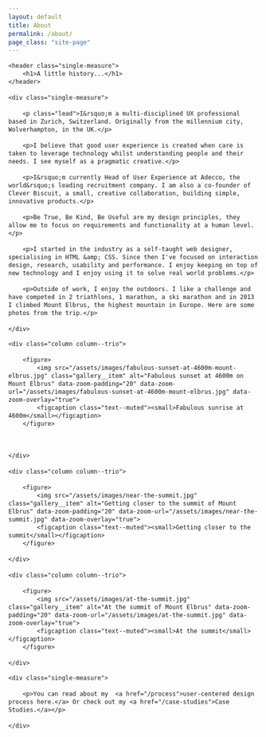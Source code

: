 ```yaml
---
layout: default
title: About
permalink: /about/
page_class: "site-page"
---
```


<article class="animated fadeIn">

<div class="section typeset">

	<header class="single-measure">
		<h1>A little history...</h1>
	</header>

	<div class="single-measure">

		<p class="lead">I&rsquo;m a multi-disciplined UX professional based in Zurich, Switzerland. Originally from the millennium city, Wolverhampton, in the UK.</p>

		<p>I believe that good user experience is created when care is taken to leverage technology whilst understanding people and their needs. I see myself as a pragmatic creative.</p>

		<p>I&rsquo;m currently Head of User Experience at Adecco, the world&rsquo;s leading recruitment company. I am also a co-founder of Clever Biscuit, a small, creative collaboration, building simple, innovative products.</p>

		<p>Be True, Be Kind, Be Useful are my design principles, they allow me to focus on requirements and functionality at a human level.</p>

		<p>I started in the industry as a self-taught web designer, specialising in HTML &amp; CSS. Since then I've focused on interaction design, research, usability and performance. I enjoy keeping on top of new technology and I enjoy using it to solve real world problems.</p>

		<p>Outside of work, I enjoy the outdoors. I like a challenge and have competed in 2 triathlons, 1 marathon, a ski marathon and in 2013 I climbed Mount Elbrus, the highest mountain in Europe. Here are some photos from the trip.</p>

	</div>

</div>

<div class="section typeset">
	
	<div class="column column--trio">

		<figure>
			<img src="/assets/images/fabulous-sunset-at-4600m-mount-elbrus.jpg" class="gallery__item" alt="Fabulous sunset at 4600m on Mount Elbrus" data-zoom-padding="20" data-zoom-url="/assets/images/fabulous-sunset-at-4600m-mount-elbrus.jpg" data-zoom-overlay="true">
			<figcaption class="text--muted"><small>Fabulous sunrise at 4600m</small></figcaption>
		</figure>
		
		

	</div>

	<div class="column column--trio">
		
		<figure>
			<img src="/assets/images/near-the-summit.jpg" class="gallery__item" alt="Getting closer to the summit of Mount Elbrus" data-zoom-padding="20" data-zoom-url="/assets/images/near-the-summit.jpg" data-zoom-overlay="true">
			<figcaption class="text--muted"><small>Getting closer to the summit</small></figcaption>
		</figure>
		
	</div>

	<div class="column column--trio">
		
		<figure>
			<img src="/assets/images/at-the-summit.jpg" class="gallery__item" alt="At the summit of Mount Elbrus" data-zoom-padding="20" data-zoom-url="/assets/images/at-the-summit.jpg" data-zoom-overlay="true">
			<figcaption class="text--muted"><small>At the summit</small></figcaption>
		</figure>

	</div>

</div>

<div class="section typeset">

	<div class="single-measure">

		<p>You can read about my  <a href="/process">user-centered design process here.</a> Or check out my <a href="/case-studies">Case Studies.</a></p>

	</div>

</div>

</article>